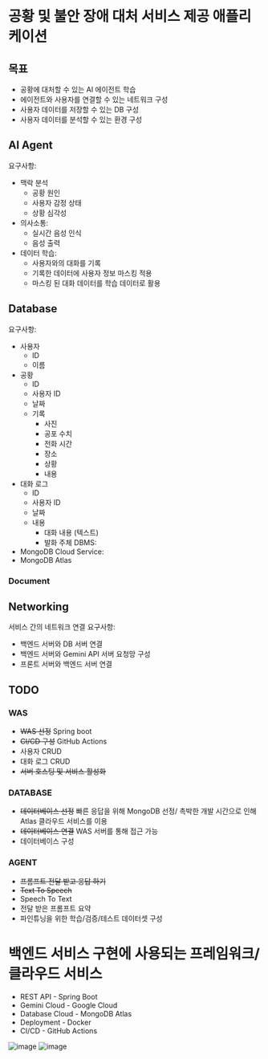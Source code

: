 # 공황 및 불안 장애 대처 서비스 제공 애플리케이션

## 목표
- 공황에 대처할 수 있는 AI 에이전트 학습
- 에이전트와 사용자를 연결할 수 있는 네트워크 구성
- 사용자 데이터를 저장할 수 있는 DB 구성
- 사용자 데이터를 분석할 수 있는 환경 구성
   
## AI Agent
요구사항:
- 맥락 분석
   - 공황 원인
   - 사용자 감정 상태
   - 상황 심각성
- 의사소통:
   - 실시간 음성 인식
   - 음성 출력
- 데이터 학습:
  - 사용자와의 대화를 기록
  - 기록한 데이터에 사용자 정보 마스킹 적용
  - 마스킹 된 대화 데이터를 학습 데이터로 활용

## Database
요구사항:
- 사용자
  - ID
  - 이름
- 공황
  - ID
  - 사용자 ID
  - 날짜
  - 기록
    - 사진
    - 공포 수치
    - 전화 시간
    - 장소
    - 상황
    - 내용
- 대화 로그
  - ID
  - 사용자 ID
  - 날짜
  - 내용
    - 대화 내용 (텍스트)
    - 발화 주체
DBMS:
- MongoDB
Cloud Service:
- MongoDB Atlas
### Document

  
## Networking
서비스 간의 네트워크 연결
요구사항:
- 백엔드 서버와 DB 서버 연결
- 백엔드 서버와 Gemini API 서버 요청망 구성
- 프론트 서버와 백엔드 서버 연결

## TODO
### WAS
- ~~WAS 선정~~ Spring boot
- ~~CI/CD 구성~~ GitHub Actions
- 사용자 CRUD
- 대화 로그 CRUD
- ~~서버 호스팅 및 서비스 활성화~~
### DATABASE
- ~~데이터베이스 선정~~ 빠른 응답을 위해 MongoDB 선정/ 촉박한 개발 시간으로 인해 Atlas 클라우드 서비스를 이용
- ~~데이터베이스 연결~~ WAS 서버를 통해 접근 가능
- 데이터베이스 구성 
### AGENT
- ~~프롬프트 전달 받고 응답 하기~~
- ~~Text To Speech~~
- Speech To Text
- 전달 받은 프롬프트 요약
- 파인튜닝을 위한 학습/검증/테스트 데이터셋 구성

# 백엔드 서비스 구현에 사용되는 프레임워크/ 클라우드 서비스
- REST API - Spring Boot
- Gemini Cloud - Google Cloud
- Database Cloud - MongoDB Atlas
- Deployment - Docker
- CI/CD - GitHub Actions

![image](https://github.com/user-attachments/assets/4cb42b8e-ed02-4800-92eb-e64577ffc187)
![image](https://github.com/user-attachments/assets/db397566-7047-4504-84b1-6c5fce24d6cc)


